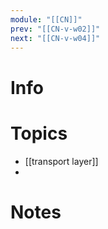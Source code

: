 ```yaml
---
module: "[[CN]]"
prev: "[[CN-v-w02]]"
next: "[[CN-v-w04]]"
---
```


# Info


# Topics
- [[transport layer]]
- 

# Notes




